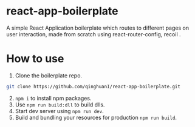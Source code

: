 # react-app-boilerplate

A simple React Application boilerplate which routes to different pages on user interaction, made from scratch using react-router-config, recoil .

# How to use

1. Clone the boilerplate repo.

```sh
git clone https://github.com/qinghuanI/react-app-boilerplate.git
```

2. `npm i` to install npm packages.
3. Use `npm run build:dll` to build dlls.
4. Start dev server using `npm run dev`.
5. Build and bundling your resources for production `npm run build`.

